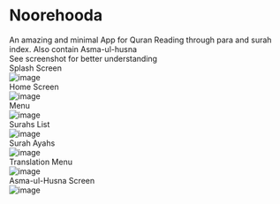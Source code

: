# Noorehooda
An amazing and minimal App for Quran Reading through para and surah index.
Also contain Asma-ul-husna
</br>
<bold>See screenshot for better understanding</bold>
</br>Splash Screen</br>
![image](https://user-images.githubusercontent.com/99603170/195157100-723e08b7-dcf3-46bd-97a8-fe029dd1193e.png)
</br>Home Screen</br>
![image](https://user-images.githubusercontent.com/99603170/195157805-1a0e17b1-b5c8-4ce7-ac1e-065b609717f0.png)
</br>Menu</br>
![image](https://user-images.githubusercontent.com/99603170/195157670-a2f10133-dfe9-4732-9e20-2bb0865c4384.png)
</br>Surahs List</br>
![image](https://user-images.githubusercontent.com/99603170/195157333-c5cd1a00-e230-4ee8-bb47-c8d0d9f94726.png)
</br>Surah Ayahs</br>
![image](https://user-images.githubusercontent.com/99603170/195157418-aeb06997-9831-4317-af2c-45508097f3dd.png)
</br>Translation Menu</br>
![image](https://user-images.githubusercontent.com/99603170/195157184-b3111880-534c-4386-89ac-1fd49fb82b4a.png)
</br>Asma-ul-Husna Screen</br>
![image](https://user-images.githubusercontent.com/99603170/195157851-ac809557-2d62-4ad2-9fec-158212bea7c9.png)



